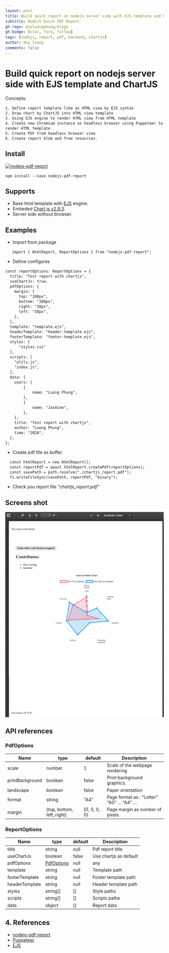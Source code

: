```yaml
---
layout: post
title: Build quick report on nodejs server side with EJS template and ChartJS
subtitle: NodeJS Quick PDF Report
gh-repo: duyluongphung/blogs
gh-badge: [star, fork, follow]
tags: [nodejs, report, pdf, backend, chartjs]
author: duy_luong
comments: false
---
```


# Build quick report on nodejs server side with EJS template and ChartJS
Concepts:
```
1. Define report template like as HTML view by EJS syntax 
2. Draw chart by ChartJS into HTML view template
3. Using EJS engine to render HTML view from HTML template
4. Create new Chromium instance as headless browser using Puppeteer to render HTML template
5. Create PDF from headless browser view
6. Create report blob and free resources.
```

## Install

[![nodejs-pdf-report](https://nodei.co/npm/nodejs-pdf-report.png)](https://npmjs.org/package/nodejs-pdf-report)

```
npm install --save nodejs-pdf-report
```

## Supports

- Base html template with [EJS](https://github.com/mde/ejs) engine.
- Embeded [Chart.js v2.9.3](https://www.chartjs.org).
- Server side without browser.

## Examples

- Import from package

```
   import { HtmlReport, ReportOptions } from "nodejs-pdf-report";
```

- Define configures

```
const reportOptions: ReportOptions = {
  title: "Test report with chartjs",
  useChartJs: true,
  pdfOptions: {
    margin: {
      top: "100px",
      bottom: "200px",
      right: "30px",
      left: "30px",
    },
  },
  template: "template.ejs",
  headerTemplate: "header-template.ejs",
  footerTemplate: "footer-template.ejs",
  styles: [
      "styles.css"
  ],
  scripts: [
    "utils.js",
    "index.js",
  ],
  data: {
    users: [
        {
            name: "Luong Phung",
        },
        {
            name: "Jasmine",
        },
    ],
    title: "Test report with chartjs",
    author: "Luong Phung",
    time: "2020",
  },
};
```

- Create pdf file as buffer

```
  const htmlReport = new HtmlReport();
  const reportPdf = await htmlReport.createPdf(reportOptions);
  const savePath = path.resolve("./chartjs_report.pdf");
  fs.writeFileSync(savePath, reportPdf, "binary");
```

- Check you report file _"chartjs_report.pdf"_

## Screens shot

![output1.png](https://raw.githubusercontent.com/DuyLuongPhung/nodejs-pdf-report/master/screen-shots/output1.png)

## API references

### PdfOptions

| Name            | type                       | default      | Description                                 |
| --------------- | -------------------------- | ------------ | ------------------------------------------- |
| scale           | number                     | 1            | Scale of the webpage rendering              |
| printBackground | boolean                    | false        | Print background graphics.                  |
| landscape       | boolean                    | false        | Paper orientation                           |
| format          | string                     | "A4"         | Page format as : "Letter" "A0" ... "A4" ... |
| margin          | {top, bottom, left, right} | {0, 0, 0, 0} | Page margin as number of pixels             |

### ReportOptions

| Name           | type                       | default | Description            |
| -------------- | -------------------------- | ------- | ---------------------- |
| title          | string                     | null    | Pdf report title       |
| useChartJs     | boolean                    | false   | Use chartjs as default |
| pdfOptions     | [PdfOptions](#PdfOptions) | null    | any                    |
| template       | string                     | null    | Template path          |
| footerTemplate | string                     | null    | Footer template path   |
| headerTemplate | string                     | null    | Header template path   |
| styles         | string[]                   | []      | Style paths            |
| scripts        | string[]                   | []      | Scripts paths          |
| data           | object                     | {}      | Report data            |

## 4. References
- [nodejs-pdf-report](https://github.com/DuyLuongPhung/nodejs-pdf-report)
- [Puppeteer](https://github.com/puppeteer/puppeteer)
- [EJS](https://ejs.co/)
